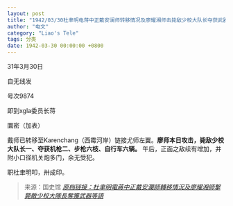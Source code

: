 ```yaml
---
layout: post
title: "1942/03/30杜聿明电蒋中正戴安澜师转移情况及廖耀湘师击毙敌少校大队长夺获武器等语"
author: "电文"
category: "Liao's Tele"
tags: 分类
date: 1942-03-30 00:00:00 +0800
---
```

31年3月30日

自无线发

号次9874

即到xgla委员长蒋

圜密（加表）

戴师已转移至Karenchang（西霉河岸）链接尤师左翼。**廖师本日攻击，毙敌少校大队长一、夺获机枪二、步枪六枝、自行车六辆。** 午后，正面之敌续有增加，并附小口径机关炮多门，余无受犯。

职杜聿明叩，卅成印。



> 来源：国史馆 [*原档链接：杜聿明電蔣中正戴安瀾師轉移情況及廖耀湘師擊斃敵少校大隊長奪獲武器等語*](https://ahonline.drnh.gov.tw/index.php?act=Display/image/5899509sQzEAk=#26F)
